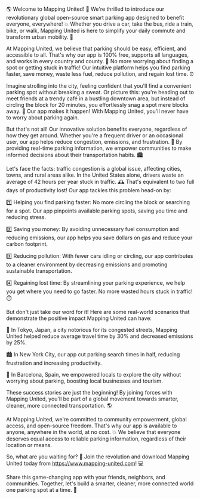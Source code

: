 🌎 Welcome to Mapping United! 🚀 We're thrilled to introduce our revolutionary global open-source smart parking app designed to benefit everyone, everywhere! 💥 Whether you drive a car, take the bus, ride a train, bike, or walk, Mapping United is here to simplify your daily commute and transform urban mobility. 🚗

At Mapping United, we believe that parking should be easy, efficient, and accessible to all. That's why our app is 100% free, supports all languages, and works in every country and county. 💸 No more worrying about finding a spot or getting stuck in traffic! Our intuitive platform helps you find parking faster, save money, waste less fuel, reduce pollution, and regain lost time. ⏰

Imagine strolling into the city, feeling confident that you'll find a convenient parking spot without breaking a sweat. Or picture this: you're heading out to meet friends at a trendy café in a bustling downtown area, but instead of circling the block for 20 minutes, you effortlessly snag a spot mere blocks away. 📸 Our app makes it happen! With Mapping United, you'll never have to worry about parking again.

But that's not all! Our innovative solution benefits everyone, regardless of how they get around. Whether you're a frequent driver or an occasional user, our app helps reduce congestion, emissions, and frustration. 👫 By providing real-time parking information, we empower communities to make informed decisions about their transportation habits. 🏙️

Let's face the facts: traffic congestion is a global issue, affecting cities, towns, and rural areas alike. In the United States alone, drivers waste an average of 42 hours per year stuck in traffic. 🕰️ That's equivalent to two full days of productivity lost! Our app tackles this problem head-on by:

1️⃣ Helping you find parking faster: No more circling the block or searching for a spot. Our app pinpoints available parking spots, saving you time and reducing stress.

2️⃣ Saving you money: By avoiding unnecessary fuel consumption and reducing emissions, our app helps you save dollars on gas and reduce your carbon footprint.

3️⃣ Reducing pollution: With fewer cars idling or circling, our app contributes to a cleaner environment by decreasing emissions and promoting sustainable transportation.

4️⃣ Regaining lost time: By streamlining your parking experience, we help you get where you need to go faster. No more wasted hours stuck in traffic! ⏱️

But don't just take our word for it! Here are some real-world scenarios that demonstrate the positive impact Mapping United can have:

🌆 In Tokyo, Japan, a city notorious for its congested streets, Mapping United helped reduce average travel time by 30% and decreased emissions by 25%.

🏙️ In New York City, our app cut parking search times in half, reducing frustration and increasing productivity.

🌴 In Barcelona, Spain, we empowered locals to explore the city without worrying about parking, boosting local businesses and tourism.

These success stories are just the beginning! By joining forces with Mapping United, you'll be part of a global movement towards smarter, cleaner, more connected transportation. 🌎

At Mapping United, we're committed to community empowerment, global access, and open-source freedom. That's why our app is available to anyone, anywhere in the world, at no cost. 💥 We believe that everyone deserves equal access to reliable parking information, regardless of their location or means.

So, what are you waiting for? 🎉 Join the revolution and download Mapping United today from https://www.mapping-united.com! 💻

Share this game-changing app with your friends, neighbors, and communities. Together, let's build a smarter, cleaner, more connected world one parking spot at a time. 🌈